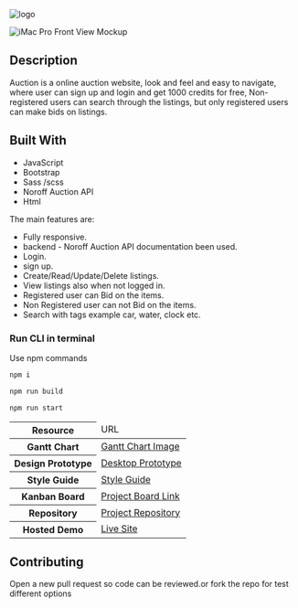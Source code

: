 ![logo](https://user-images.githubusercontent.com/91061651/221214869-25237649-b8cb-4415-aaf3-1b0d93f4d44c.png)

![iMac Pro Front View Mockup](https://user-images.githubusercontent.com/91061651/221215772-82dc14ae-9ecc-4592-8c32-8f642739ef63.png)

## Description

Auction is a online auction website, look and feel and easy to navigate, where user can sign up and login and get 1000 credits for free, Non-registered users can search through the listings, but only registered users can make bids on listings.

## Built With

- JavaScript
- Bootstrap
- Sass /scss
- Noroff Auction API
- Html

The main features are:

- Fully responsive.
- backend - Noroff Auction API documentation been used.
- Login.
- sign up.
- Create/Read/Update/Delete listings.
- View listings also when not logged in.
- Registered user can Bid on the items.
- Non Registered user can not Bid on the items.
- Search with tags example car, water, clock etc.

### Run CLI in terminal

Use npm commands

```bash
npm i
```

```bash
npm run build
```

```bash
npm run start
```

<table>
  <thead>
    <tr>
      <th>Resource</th>
      <td>URL</td>
    </tr>
  </thead>
  <tbody>
    <tr>
      <th>Gantt Chart</th>
      <td><a href="https://trello.com/b/q8pA1uuq/semster-project-2">Gantt Chart Image</a></td>
    </tr>
    <tr>
      <th>Design Prototype</th>
      <td><a href="https://www.figma.com/proto/jmDr0SH9txPTtkIjOkIcGs/Semster-project-2?page-id=0%3A1&node-id=122%3A150&viewport=-5360%2C-2927%2C0.45&scaling=min-zoom&starting-point-node-id=122%3A150">Desktop Prototype</a> </br>
      </td>
    </tr>
    <tr>
      <th>Style Guide</th>
      <td><a href="https://www.figma.com/file/AhGuwuSs2Ypw10DrDkHIsr/styleguide?node-id=0%3A1&t=3GGh81wVLkxFiBEp-1">Style Guide</a></td>
    </tr>
    <tr>
      <th>Kanban Board</th>
      <td><a href="https://trello.com/b/q8pA1uuq/semster-project-2">Project Board Link</a></td>
    </tr>
    <tr>
      <th>Repository</th>
      <td><a href="https://github.com/RohitAmdahl/semster-project-2-">Project Repository</a></td>
    </tr>
    <tr>
      <th>Hosted Demo</th>
      <td><a href="https://monumental-tulumba-33a98f.netlify.app">Live Site</a></td>

</tr>

  </tbody>
</table>

## Contributing

Open a new pull request so code can be reviewed.or fork the repo for test different options
